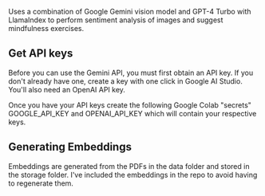 Uses a combination of Google Gemini vision model and GPT-4 Turbo with LlamaIndex to perform sentiment analysis of images and suggest mindfulness exercises.

## Get API keys
Before you can use the Gemini API, you must first obtain an API key. If you don't already have one, create a key with one click in Google AI Studio. You'll also need an OpenAI API key.

Once you have your API keys create the following Google Colab "secrets" GOOGLE_API_KEY and OPENAI_API_KEY which will contain your respective keys.

## Generating Embeddings

Embeddings are generated from the PDFs in the data folder and stored in the storage folder.  I've included the embeddings in the repo to avoid having to regenerate them.